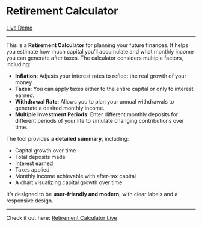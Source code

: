 # Retirement Calculator

[Live Demo](https://retirement-calculator-jade.vercel.app/)

---

This is a **Retirement Calculator** for planning your future finances. It helps you estimate how much capital you’ll accumulate and what monthly income you can generate after taxes. The calculator considers multiple factors, including:

- **Inflation**: Adjusts your interest rates to reflect the real growth of your money.  
- **Taxes**: You can apply taxes either to the entire capital or only to interest earned.  
- **Withdrawal Rate**: Allows you to plan your annual withdrawals to generate a desired monthly income.  
- **Multiple Investment Periods**: Enter different monthly deposits for different periods of your life to simulate changing contributions over time.  

The tool provides a **detailed summary**, including:

- Capital growth over time  
- Total deposits made  
- Interest earned  
- Taxes applied  
- Monthly income achievable with after-tax capital  
- A chart visualizing capital growth over time  

It’s designed to be **user-friendly and modern**, with clear labels and a responsive design.

---

Check it out here: [Retirement Calculator Live](https://retirement-calculator-jade.vercel.app/)
